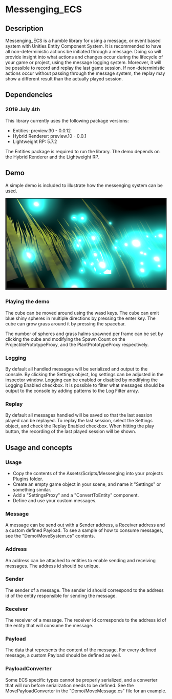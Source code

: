 # Messenging_ECS

## Description

Messenging_ECS is a humble library for using a message, or event based system with Unities Entity Component System.
It is recommended to have all non-deterministic actions be initiated through a message. Doing so will provide insight into what actions and changes occur during the lifecycle of your game or project, using the message logging system.
Moreover, it will be possible to record and replay the last game session.
If non-deterministic actions occur without passing through the message system, the replay may show a different result than the actually played session.

## Dependencies

### 2019 July 4th

This library currently uses the following package versions:

- Entities: preview.30 - 0.0.12
- Hybrid Renderer: preview.10 - 0.0.1
- Lightweight RP: 5.7.2

The Entities package is required to run the library.
The demo depends on the Hybrid Renderer and the Lightweight RP.

## Demo

A simple demo is included to illustrate how the messenging system can be used.

![](docs/images/demo_01.png)

### Playing the demo

The cube can be moved around using the wasd keys.
The cube can emit blue shiny spheres in multiple directions by pressing the enter key.
The cube can grow grass around it by pressing the spacebar.

The number of spheres and grass halms spawned per frame can be set by clicking the cube and modifying the Spawn Count on the ProjectilePrototypeProxy, and the PlantPrototypeProxy respectively.

### Logging

By default all handled messages will be serialized and output to the console.
By clicking the Settings object, log settings can be adjusted in the inspector window.
Logging can be enabled or disabled by modifying the Logging Enabled checkbox.
It is possible to filter what messages should be output to the console by adding patterns to the Log Filter array.

### Replay

By default all messages handled will be saved so that the last session played can be replayed.
To replay the last session, select the Settings object, and check the Replay Enabled checkbox.
When hitting the play button, the recording of the last played session will be shown.

## Usage and concepts

### Usage

- Copy the contents of the Assets/Scripts/Messenging into your projects Plugins folder.
- Create an empty game object in your scene, and name it "Settings" or something similar.
- Add a "SettingsProxy" and a "ConvertToEntity" component.
- Define and use your custom messages.

### Message

A message can be send out with a Sender address, a Receiver address and a custom defined Payload. To see a sample of how to consume messages, see the "Demo/MoveSystem.cs" contents.

### Address

An address can be attached to entities to enable sending and receiving messages. The address id should be unique.

### Sender

The sender of a message. The sender id should correspond to the address id of the entity responsible for sending the message.

### Receiver

The receiver of a message. The receiver id corresponds to the address id of the entity that will consume the message.

### Payload

The data that represents the content of the message. For every defined message, a custom Payload should be defined as well.

### PayloadConverter

Some ECS specific types cannot be properly serialized, and a converter that will run before serialization needs to be defined.
See the MovePayloadConverter in the "Demo/MoveMessage.cs" file for an example.
